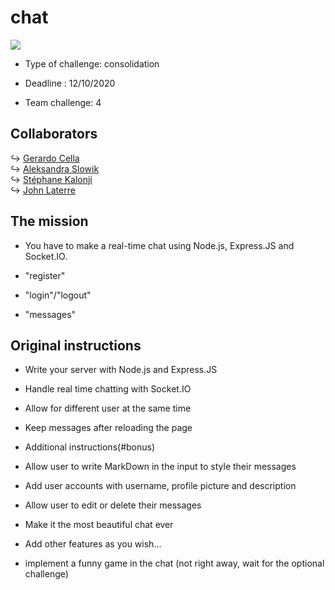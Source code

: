 # chat

<img src="https://raw.githubusercontent.com/yoavain/create-windowless-app/master/resources/docs/logo.gif">

- Type of challenge: consolidation

- Deadline : 12/10/2020

- Team challenge: 4

## Collaborators

↪ [Gerardo Cella](https://github.com/GerardoCella7)  
↪ [Aleksandra Slowik](https://github.com/88aleksandra88)  
↪ [Stéphane Kalonji](https://github.com/kalonjis)  
↪ [John Laterre](https://github.com/epictete)

## The mission

- You have to make a real-time chat using Node.js, Express.JS and Socket.IO.

- "register"
- "login"/"logout"
- "messages"

## Original instructions

- Write your server with Node.js and Express.JS
- Handle real time chatting with Socket.IO
- Allow for different user at the same time
- Keep messages after reloading the page
- Additional instructions(#bonus)
- Allow user to write MarkDown in the input to style their messages

- Add user accounts with username, profile picture and description

- Allow user to edit or delete their messages

- Make it the most beautiful chat ever

- Add other features as you wish...

- implement a funny game in the chat (not right away, wait for the optional challenge)
